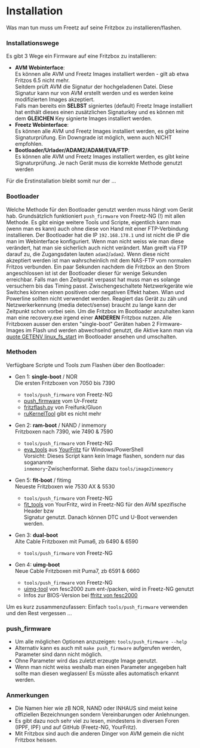 # Installation
Was man tun muss um Freetz auf seine Fritzbox zu installieren/flashen.

### Installationswege
Es gibt 3 Wege ein Firmware auf eine Fritzbox zu installieren:

  * __AVM Webinterface__:<br>
    Es können alle AVM und Freetz Images installiert werden - gilt ab etwa Fritzos 6.5 nicht mehr.<br>
    Seitdem prüft AVM die Signatur der hochgeladenen Datei. Diese Signatur kann nur von AVM erstellt werden und es werden keine modifizierten Images akzeptiert.<br>
    Falls man bereits ein __SELBST__ signiertes (default) Freetz Image installiert hat enthält dieses einen zusätzlichen Signaturkey und es können mit dem __GLEICHEN__ Key signierte Images installiert werden.<br>
  * __Freetz Webinterface__:<br>
    Es können alle AVM und Freetz Images installiert werden, es gibt keine Signaturprüfung. Ein Downgrade ist möglich, wenn auch NICHT empfohlen.<br>
  * __Bootloader/Urlader/ADAM2/ADAM/EVA/FTP__:<br>
    Es können alle AVM und Freetz Images installiert werden, es gibt keine Signaturprüfung. Je nach Gerät muss die korrekte Methode genutzt werden<br>

Für die Erstinstallation bleibt somit nur der ...

### Bootloader
Welche Methode für den Bootloader genutzt werden muss hängt vom Gerät hab.
Grundsätzlich funktioniert `push_firmware` von Freetz-NG (!) mit allen Methode.
Es gibt einige weitere Tools und Scripte, eigentlich kann man (wenn man es kann) auch ohne diese von Hand mit einer FTP-Verbindung installieren.
Der Bootloader hat die IP `192.168.178.1` und ist nicht die IP die man im Webinterface konfiguriert.
Wenn man nicht weiss wie man diese verändert, hat man sie sicherlich auch nicht verändert.
Man greift via FTP darauf zu, die Zugangsdaten lauten `adam2`/`adam2`. Wenn diese nicht akzeptiert werden ist man wahrscheinlich mit dem NAS-FTP vom normalen Fritzos verbunden.
Ein paar Sekunden nachdem die Fritzbox an den Strom angeschlossen ist ist der Bootloader dieser für wenige Sekunden erreichbar.
Falls man den Zeitpunkt verpasst hat muss man es solange versuchern bis das Timing passt.
Zwischengeschaltete Netzwerkgeräte wie Switches können einen positiven oder negativen Effekt haben. Wlan und Powerline sollten nicht verwendet werden.
Reagiert das Gerät zu zäh und Netzwerkerkennung (media detect/sense) braucht zu lange kann der Zeitpunkt schon vorbei sein.
Um die Fritzbox im Bootloader anzuhalten kann man eine recovery.exe irgend einer __ANDEREN__ Fritzbox nutzen.
Alle Fritzboxen ausser den ersten "single-boot" Geräten haben 2 Firmware-Images im Flash und werden abwechselnd genutzt,
die Aktive kann man via [quote GETENV linux_fs_start](https://github.com/PeterPawn/modfs/blob/master/BOOTSELECTION.ger) im Bootloader ansehen und umschalten.

### Methoden
Verfügbare Scripte und Tools zum Flashen über den Bootloader:

  * Gen 1: __single-boot__<a id='single'></a> / NOR<br>
    Die ersten Fritzboxen von 7050 bis 7390
    - `tools/push_firmware` von Freetz-NG
    - [push_firmware](https://freetz.github.io) vom Ur-Freetz
    - [fritzflash.py](https://fritz-tools.readthedocs.io) von Freifunk/Gluon
    - [ruKernelTool](http://rukerneltool.rainerullrich.de) gibt es nicht mehr
 
  * Gen 2: __ram-boot__<a id='ram'></a> / NAND / inmemory<br>
    Fritzboxen nach 7390, wie 7490 & 7590
    - `tools/push_firmware` von Freetz-NG
    - [eva_tools](https://www.yourfritz.de/desc-eva) aus [YourFritz](https://github.com/PeterPawn/YourFritz/tree/main/eva_tools) für Windows/PowerShell<br>
      Vorsicht: Dieses Script kann kein Image flashen, sondern nur das soganannte <br>`inmemory`-Zwischenformat. Siehe dazu `tools/image2inmemory`

  * Gen 5: __fit-boot__<a id='fit'></a> / fitimg<br>
    Neueste Fritzboxen wie 7530 AX & 5530
    - `tools/push_firmware` von Freetz-NG
    - [fit_tools](https://github.com/PeterPawn/YourFritz/tree/main/fit_tools) von YourFritz,
      wird in Freetz-NG für den AVM spezifische Header bzw<br>Signatur genutzt. Danach können DTC und U-Boot verwenden werden.

  * Gen 3: __dual-boot__<a id='dual'></a><br>
    Alte Cable Fritzboxen mit Puma6, zb 6490 & 6590
    - `tools/push_firmware` von Freetz-NG

  * Gen 4: __uimg-boot__<a id='uimg'></a><br>
   Neue Cable Fritzboxen mit Puma7, zb 6591 & 6660
    - `tools/push_firmware` von Freetz-NG
    - [uimg-tool](https://bitbucket.org/fesc2000/uimg-tool.git) von fesc2000 zum ent-/packen, wird in Freetz-NG genutzt
    - Infos zur BIOS-Version bei [ffritz von fesc2000](https://bitbucket.org/fesc2000/ffritz/src/6591/README-6591.md)

Um es kurz zusammenzufassen: Einfach `tools/push_firmware` verwenden und den Rest vergessen ...

### push_firmware
  * Um alle möglichen Optionen anzuzeigen: `tools/push_firmware --help`
  * Alternativ kann es auch mit `make push_firmware` aufgerufen werden, Parameter sind dann nicht möglich.
  * Ohne Parameter wird das zuletzt erzeugte Image genutzt.
  * Wenn man nicht weiss weshalb man einen Parameter angegeben halt sollte man diesen weglassen! Es müsste alles automatisch erkannt werden.

### Anmerkungen
  * Die Namen hier wie zB NOR, NAND oder INHAUS sind meist keine offiziellen Bezeichnungen sondern Vereinbarungen oder Anlehnungen.
  * Es gibt dazu noch sehr viel zu lesen, mindestens in diversen Foren (IPPF, IPF) und auf GitHub (Freetz-NG, YourFritz).
  * Mit Fritzbox sind auch die anderen Dinger von AVM gemein die nicht Fritzbox heissen.


